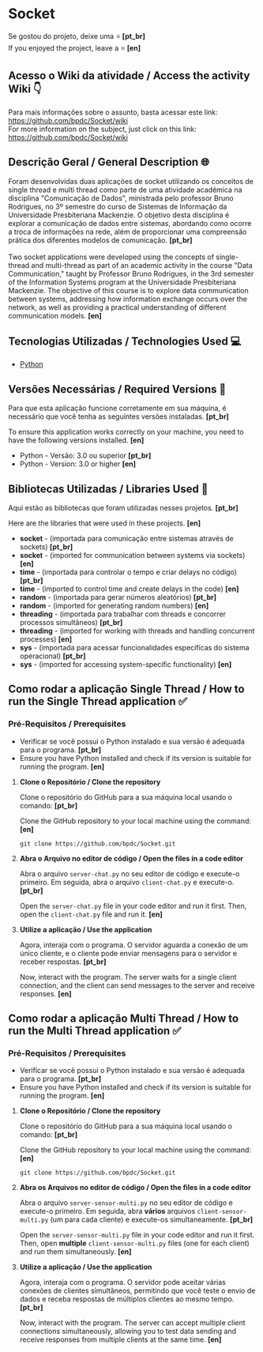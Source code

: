 # Socket
Se gostou do projeto, deixe uma ⭐️<strong> [pt_br] </strong> <br>
If you enjoyed the project, leave a ⭐️<strong> [en] </strong>

<h2> Acesso o Wiki da atividade / Access the activity Wiki 👇 </h2>

Para mais informações sobre o assunto, basta acessar este link: https://github.com/bpdc/Socket/wiki <br>
For more information on the subject, just click on this link: https://github.com/bpdc/Socket/wiki

<h2> Descrição Geral / General Description 🌐 </h2>
Foram desenvolvidas duas aplicações de socket utilizando os conceitos de single thread e multi thread como parte de uma atividade acadêmica na disciplina "Comunicação de Dados", ministrada pelo professor Bruno Rodrigues, no 3º semestre do curso de Sistemas de Informação da Universidade Presbiteriana Mackenzie. O objetivo desta disciplina é explorar a comunicação de dados entre sistemas, abordando como ocorre a troca de informações na rede, além de proporcionar uma compreensão prática dos diferentes modelos de comunicação. <strong> [pt_br] </strong> 
<br>
<br>
Two socket applications were developed using the concepts of single-thread and multi-thread as part of an academic activity in the course "Data Communication," taught by Professor Bruno Rodrigues, in the 3rd semester of the Information Systems program at the Universidade Presbiteriana Mackenzie. The objective of this course is to explore data communication between systems, addressing how information exchange occurs over the network, as well as providing a practical understanding of different communication models. <strong> [en] </strong>

<h2> Tecnologias Utilizadas / Technologies Used 💻 </h2>

* [Python](https://docs.python.org/pt-br/3/)

<h2> Versões Necessárias / Required Versions 🔢 </h2>

<p>Para que esta aplicação funcione corretamente em sua máquina, é necessário que você tenha as seguintes versões instaladas. <strong> [pt_br] </strong> <br></p>
<p>To ensure this application works correctly on your machine, you need to have the following versions installed. <strong> [en] </strong></p>

* Python - Versão: 3.0 ou superior <strong> [pt_br] </strong>
* Python - Version: 3.0 or higher <strong> [en] </strong>

<h2> Bibliotecas Utilizadas / Libraries Used 📖 </h2>

<p>Aqui estão as bibliotecas que foram utilizadas nesses projetos. <strong> [pt_br] </strong></p>
<p>Here are the libraries that were used in these projects. <strong> [en] </strong></p>

<ul>
  <li><strong>socket</strong> - (importada para comunicação entre sistemas através de sockets) <strong> [pt_br] </strong></li>
  <li><strong>socket</strong> - (imported for communication between systems via sockets) <strong> [en] </strong></li>

  <li><strong>time</strong> - (importada para controlar o tempo e criar delays no código) <strong> [pt_br] </strong></li>
  <li><strong>time</strong> - (imported to control time and create delays in the code) <strong> [en] </strong></li>

  <li><strong>random</strong> - (importada para gerar números aleatórios) <strong> [pt_br] </strong></li>
  <li><strong>random</strong> - (imported for generating random numbers) <strong> [en] </strong></li>

  <li><strong>threading</strong> - (importada para trabalhar com threads e concorrer processos simultâneos) <strong> [pt_br] </strong></li>
  <li><strong>threading</strong> - (imported for working with threads and handling concurrent processes) <strong> [en] </strong></li>

  <li><strong>sys</strong> - (importada para acessar funcionalidades específicas do sistema operacional) <strong> [pt_br] </strong></li>
  <li><strong>sys</strong> - (imported for accessing system-specific functionality) <strong> [en] </strong></li>
</ul>

<h2> Como rodar a aplicação Single Thread / How to run the Single Thread application ✅ </h2>

### Pré-Requisitos / Prerequisites
* Verificar se você possui o Python instalado e sua versão é adequada para o programa. <strong> [pt_br] </strong>
* Ensure you have Python installed and check if its version is suitable for running the program. <strong> [en] </strong>

<ol>
    <li><strong>Clone o Repositório / Clone the repository </strong>
        <p>Clone o repositório do GitHub para a sua máquina local usando o comando: <strong> [pt_br] </strong></p>
        <p>Clone the GitHub repository to your local machine using the command: <strong> [en] </strong></p>
        <pre><code>git clone https://github.com/bpdc/Socket.git
</code></pre>
    </li>
    <li><strong>Abra o Arquivo no editor de código / Open the files in a code editor </strong>
        <p>Abra o arquivo <code>server-chat.py</code> no seu editor de código e execute-o primeiro. Em seguida, abra o arquivo <code>client-chat.py</code> e execute-o. <strong> [pt_br] </strong></p>
        <p>Open the <code>server-chat.py</code> file in your code editor and run it first. Then, open the <code>client-chat.py</code> file and run it. <strong> [en] </strong></p>
    </li>
    <li><strong>Utilize a aplicação / Use the application </strong>
        <p>Agora, interaja com o programa. O servidor aguarda a conexão de um único cliente, e o cliente pode enviar mensagens para o servidor e receber respostas. <strong> [pt_br] </strong></p>
        <p>Now, interact with the program. The server waits for a single client connection, and the client can send messages to the server and receive responses. <strong> [en] </strong></p>
    </li>
</ol>

<h2> Como rodar a aplicação Multi Thread / How to run the Multi Thread application ✅</h2>

### Pré-Requisitos / Prerequisites
* Verificar se você possui o Python instalado e sua versão é adequada para o programa. <strong> [pt_br] </strong>
* Ensure you have Python installed and check if its version is suitable for running the program. <strong> [en] </strong>

<ol>
    <li><strong>Clone o Repositório / Clone the repository </strong>
        <p>Clone o repositório do GitHub para a sua máquina local usando o comando: <strong> [pt_br] </strong></p>
        <p>Clone the GitHub repository to your local machine using the command: <strong> [en] </strong></p>
        <pre><code>git clone https://github.com/bpdc/Socket.git
</code></pre>
    </li>
    <li><strong>Abra os Arquivos no editor de código / Open the files in a code editor </strong>
        <p>Abra o arquivo <code>server-sensor-multi.py</code> no seu editor de código e execute-o primeiro. Em seguida, abra <strong>vários</strong> arquivos <code>client-sensor-multi.py</code> (um para cada cliente) e execute-os simultaneamente. <strong> [pt_br] </strong></p>
        <p>Open the <code>server-sensor-multi.py</code> file in your code editor and run it first. Then, open <strong>multiple</strong> <code>client-sensor-multi.py</code> files (one for each client) and run them simultaneously. <strong> [en] </strong></p>
    </li>
    <li><strong>Utilize a aplicação / Use the application </strong>
        <p>Agora, interaja com o programa. O servidor pode aceitar várias conexões de clientes simultâneos, permitindo que você teste o envio de dados e receba respostas de múltiplos clientes ao mesmo tempo. <strong> [pt_br] </strong></p>
        <p>Now, interact with the program. The server can accept multiple client connections simultaneously, allowing you to test data sending and receive responses from multiple clients at the same time. <strong> [en] </strong></p>
    </li>
</ol>



